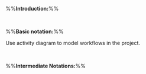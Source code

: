 %%**Introduction:**%%

<panel type="danger" header=":trophy: Can explain activity diagrams :star:" no-close>
  <include src="../../book/uml/activityDiagrams/introduction/what/full.md" />
<!-- TODO: add evidence -->
</panel>

<br>

%%**Basic notation:**%%

<panel type="danger" header=":trophy: Can interpret linear paths in activity diagrams :star:" no-close>
  <include src="../../book/uml/activityDiagrams/basicNotations/linearPaths/full.md" />
<!-- TODO: add evidence -->
</panel>

<panel type="danger" header=":trophy: Can interpret alternate paths in activity diagrams :star:" no-close>
  <include src="../../book/uml/activityDiagrams/basicNotations/alternatePaths/full.md" />
<!-- TODO: add evidence -->
</panel>

<panel type="danger" header=":trophy: Can interpret parallel paths in activity diagrams :star:" no-close>
  <include src="../../book/uml/activityDiagrams/basicNotations/parallelPaths/full.md" />
<!-- TODO: add evidence -->
</panel>

<panel type="warning" header=":trophy: Can use basic activity diagram notations :star::star:" no-close>
  <include src="../../book/uml/activityDiagrams/basicNotations/combined/full.md" />
  <panel header=":dart: Evidence" expanded>

Use activity diagram to model workflows in the project.

  </panel>
</panel>

<br>

%%**Intermediate Notations:**%%

<panel type="info" header=":trophy: Can use rakes in activity diagrams :star::star::star:" no-close>
  <include src="../../book/uml/activityDiagrams/basicNotations/rakes/full.md" />
<!-- TODO: add evidence -->
</panel>

<panel type="success" header=":trophy: Can use swimlanes in activity diagrams :star::star::star::star:" no-close>
  <include src="../../book/uml/activityDiagrams/basicNotations/swimlanes/full.md" />
<!-- TODO: add evidence -->
</panel>
